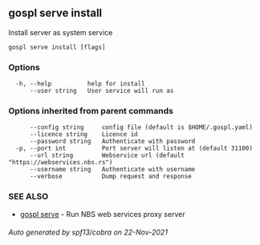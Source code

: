 ## gospl serve install

Install server as system service

```
gospl serve install [flags]
```

### Options

```
  -h, --help          help for install
      --user string   User service will run as
```

### Options inherited from parent commands

```
      --config string     config file (default is $HOME/.gospl.yaml)
      --licence string    Licence id
      --password string   Authenticate with password
  -p, --port int          Port server will listen at (default 31100)
      --url string        Webservice url (default "https://webservices.nbs.rs")
      --username string   Authenticate with username
      --verbose           Dump request and response
```

### SEE ALSO

* [gospl serve](gospl_serve.md)	 - Run NBS web services proxy server

###### Auto generated by spf13/cobra on 22-Nov-2021
